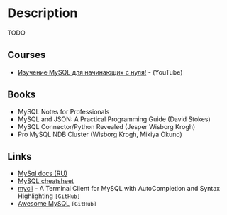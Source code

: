 # Description

TODO


## Courses

- [Изучение MySQL для начинающих с нуля!](https://youtube.com/playlist?list=PLDyJYA6aTY1lPhlF2iHiLlkDW6bd39VmE) - (YouTube)


## Books

- MySQL Notes for Professionals
- MySQL and JSON: A Practical Programming Guide (David Stokes)
- MySQL Connector/Python Revealed (Jesper Wisborg Krogh)
- Pro MySQL NDB Cluster (Wisborg Krogh, Mikiya Okuno)


## Links

- [MySql docs (RU)](http://www.mysql.ru/docs/)
- [MySQL cheatsheet](https://devhints.io/mysql)
- [mycli](https://github.com/dbcli/mycli) - A Terminal Client for MySQL with AutoCompletion and Syntax Highlighting `[GitHub]`
- [Awesome MySQL](https://github.com/shlomi-noach/awesome-mysql) `[GitHub]`
